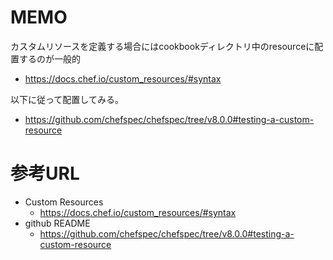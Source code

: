 # MEMO
カスタムリソースを定義する場合にはcookbookディレクトリ中のresourceに配置するのが一般的
- https://docs.chef.io/custom_resources/#syntax

以下に従って配置してみる。
- https://github.com/chefspec/chefspec/tree/v8.0.0#testing-a-custom-resource


# 参考URL
- Custom Resources
  - https://docs.chef.io/custom_resources/#syntax
- github README
  - https://github.com/chefspec/chefspec/tree/v8.0.0#testing-a-custom-resource
